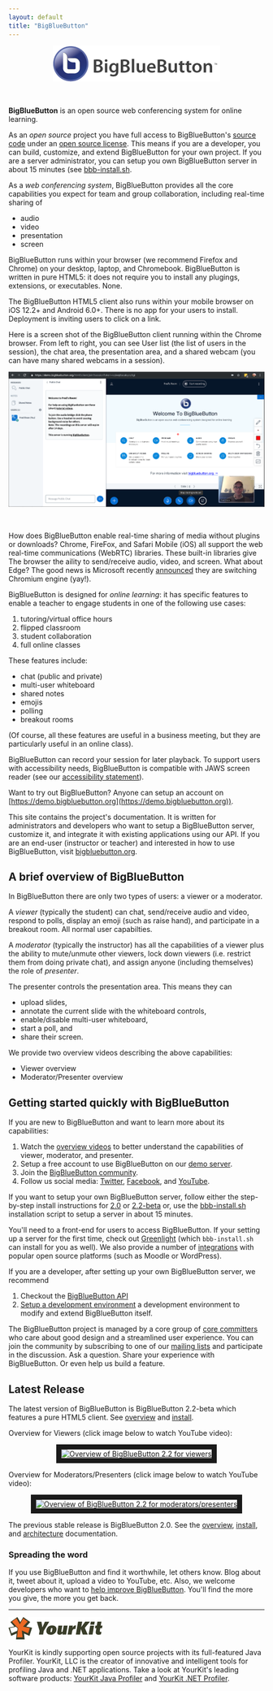 ```yaml
--- 
layout: default
title: "BigBlueButton"
---
```


<p align="center">
  <img src="/images/logo.png"/>
</p><br>

**BigBlueButton** is an open source web conferencing system for online learning.   

As an _open source_ project you have full access to BigBlueButton's [source code](http://github.com/bigbluebutton/bigbluebutton) under an [open source license](ihttps://bigbluebutton.org/open-source-license/).  This means if you are a developer, you can build, customize, and extend BigBlueButton for your own project.  If you are a server administrator, you can setup you own BigBlueButton server in about 15 minutes (see [bbb-install.sh](https://github.com/bigbluebutton/bbb-install).

As a _web conferencing system_, BigBlueButton provides all the core capabilities you expect for team and group collaboration, including real-time sharing of

  * audio
  * video
  * presentation
  * screen

BigBlueButton runs within your browser (we recommend Firefox and Chrome) on your desktop, laptop, and Chromebook.  BigBlueButton is written in pure HTML5: it does not require you to install any plugings, extensions, or executables.  None.

The BigBlueButton HTML5 client also runs within your mobile browser on iOS 12.2+ and Android 6.0+.  There is no app for your users to install.  Deployment is inviting users to click on a link. 

Here is a screen shot of the BigBlueButton client running within the Chrome browser.  From left to right, you can see User list (the list of users in the session), the chat area, the presentation area, and a shared webcam (you can have many shared webcams in a session).

<p align="center">
  <img src="/images/22-overview-2.png"/>
</p><br>

How does BigBlueButton enable real-time sharing of media without plugins or downloads?  Chrome, FireFox, and Safari Mobile (iOS) all support the web real-time communications (WebRTC) libraries.  These built-in libraries give The browser the aility to send/receive audio, video, and screen.  What about Edge?  The good news is Microsoft recently [announced](https://blogs.windows.com/windowsexperience/2019/04/08/microsoft-edge-preview-builds-the-next-step-in-our-oss-journey/) they are switching Chromium engine (yay!).

BigBlueButton is designed for _online learning_: it has specific features to enable a teacher to engage students in one of the following use cases:

  1. tutoring/virtual office hours
  1. flipped classroom
  1. student collaboration
  1. full online classes

These features include:

  * chat (public and private)
  * multi-user whiteboard
  * shared notes
  * emojis
  * polling
  * breakout rooms

(Of course, all these features are useful in a business meeting, but they are particularly useful in an online class).

BigBlueButton can record your session for later playback.  To support users with accessibility needs, BigBlueButton is compatible with JAWS screen reader (see our [accessibility statement](https://bigbluebutton.org/accessibility/)).  

Want to try out BigBlueButton?  Anyone can setup an account on [https://demo.bigbluebutton.org](https://demo.bigbluebutton.org)).  


This site contains the project's documentation.  It is written for administrators and developers who want to setup a BigBlueButton server, customize it, and integrate it with existing applications using our API. If you are an end-user (instructor or teacher) and interested in how to use BigBlueButton, visit [bigbluebutton.org](http://bigbluebutton.org). 

## A brief overview of BigBlueButton

In BigBlueButton there are only two types of users: a viewer or a moderator.  

A _viewer_ (typically the student) can chat, send/receive audio and video, respond to polls, display an emoji (such as raise hand), and participate in a breakout room.  All normal user capabilties.

A _moderator_ (typically the instructor) has all the capabilities of a viewer plus the ability to mute/unmute other viewers, lock down viewers (i.e. restrict them from doing private chat), and assign anyone (including themselves) the role of _presenter_.  

The presenter controls the presentation area.  This means they can 
  * upload slides, 
  * annotate the current slide with the whiteboard controls, 
  * enable/disable multi-user whiteboard, 
  * start a poll, and 
  * share their screen.

We provide two overview videos describing the above capabilities:
  * Viewer overview
  * Moderator/Presenter overview


## Getting started quickly with BigBlueButton

If you are new to BigBlueButton and want to learn more about its capabilities:  

  1. Watch the [overview videos](http://bigbluebutton.org/videos) to better understand the capabilities of viewer, moderator, and presenter.
  1. Setup a free account to use BigBlueButton on our [demo server](http://demo.bigbluebutton.org/). 
  1. Join the [BigBlueButton community](https://bigbluebutton.org/support/community/).
  1. Follow us social media: [Twitter](https://twitter.com/bigbluebutton), [Facebook](https://www.facebook.com/bigbluebutton), and [YouTube](https://www.youtube.com/user/bigbluebuttonshare).
      
If you want to setup your own BigBlueButton server, follow either the step-by-step install instructions for [2.0](/install/install.html) or [2.2-beta](/2.2/install.html) or, use the [bbb-install.sh](https://github.com/bigbluebutton/bbb-install) installation script to setup a server in about 15 minutes.

You'll need to a front-end for users to access BigBlueButton.  If your setting up a server for the first time, check out [Greenlight](/install/greenlight-v2.html) (which `bbb-install.sh` can install for you as well).  We also provide a number of [integrations](http://bigbluebutton.org/open-source-integrations/) with popular open source platforms (such as Moodle or WordPress).

If you are a developer, after setting up your own BigBlueButton server, we recommend
  1. Checkout the [BigBlueButton API](/dev/api.html)
  1. [Setup a development environment](/dev/setup.html) a development environment to modify and extend BigBlueButton itself.

The BigBlueButton project is managed by a core group of [core committers](/support/faq.html#bigbluebutton-committer) who care about good design and a streamlined user experience.  You can join the community by subscribing to one of our [mailing lists](https://bigbluebutton.org/support/community/) and participate in the discussion.  Ask a question.  Share your experience with BigBlueButton.  Or even help us build a feature.

## Latest Release

The latest version of BigBlueButton is BigBlueButton 2.2-beta which features a pure HTML5 client.  See [overview](/2.2/overview.html) and [install](/2.2/install.html).

Overview for Viewers (click image below to watch YouTube video):

<p align="center">
  <a href="https://www.youtube.com/watch?feature=player_embedded&v=uYYnryIM0Uw" target="_blank"><img src="http://img.youtube.com/vi/uYYnryIM0Uw/0.jpg" alt="Overview of BigBlueButton 2.2 for viewers" width="480" height="360" border="10" /></a>
</p>

Overview for Moderators/Presenters (click image below to watch YouTube video):

<p align="center">
  <a href="https://www.youtube.com/watch?feature=player_embedded&v=Q2tG2SS4gXA" target="_blank"><img src="http://img.youtube.com/vi/Q2tG2SS4gXA/0.jpg" alt="Overview of BigBlueButton 2.2 for moderators/presenters" width="480" height="360" border="10" /></a>
</p>


The previous stable release is BigBlueButton 2.0. See the [overview](/overview/overview.html), [install](/install/install.html), and [architecture](/overview/architecture.html) documentation.

### Spreading the word

If you use BigBlueButton and find it worthwhile, let others know.  Blog about it, tweet about it, upload a video to YouTube, etc.  Also, we welcome developers who want to [help improve BigBlueButton](/faq.html#contributing-to-bigbluebutton).  You'll find the more you give, the more you get back.

---

![yourkit](/images/yourkit.png)

YourKit is kindly supporting open source projects with its full-featured Java Profiler. YourKit, LLC is the creator of innovative and intelligent tools for profiling Java and .NET applications. Take a look at YourKit's leading software products: [YourKit Java Profiler](https://www.yourkit.com/java/profiler/index.jsp) and [YourKit .NET Profiler](https://www.yourkit.com/.net/profiler/index.jsp).

